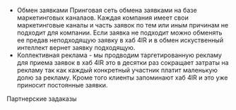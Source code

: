 - Обмен заявками
Принговая сеть обмена заявками на базе маркетинговых
каналаов. Каждая компания имеет свои маркетинговые каналы
и часть заявок по тем или иным причинам не подходит для компании. Если заявка не подходит можно обменять ее предав неподходящую заявку в хаб 4IR и в обмен искуственный интеллект вернет заявку подходящую. 
- Коллективная реклама - мы продводим таргетированную
рекламу для приема заявок в хаб 4IR это в десятки раз
сокращает затраты на рекламу так как каждый конкретный участник платит маленькую долю за рекламу. Кроме того
клиенты запоминают хаб 4IR и это уже приносит постоянные заявки. 

Партнерские задаказы